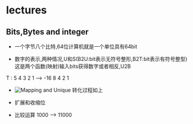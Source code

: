 # lectures

## Bits,Bytes and integer

* 一个字节八个比特,64位计算机就是一个单位具有64bit

* 数字的表示,两种情况,U和S(B2U:bit表示无符号整形,B2T:bit表示有符号整型)这是两个函数(映射)输入bits获得数字或者相反,U2B

T : 5 4 3 2 1 --> -16 8 4 2 1
* ![Mapping and Unique](image.png)
  转化过程如上

* 扩展和收缩位 
* 比较运算 1000 --> 11000


